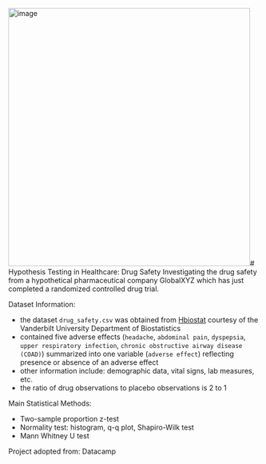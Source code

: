 <img width="484" height="516" alt="image" src="https://github.com/user-attachments/assets/f5de26be-33e9-4cd2-a8b6-36f876e6f138" /># Hypothesis Testing in Healthcare: Drug Safety
Investigating the drug safety from a hypothetical pharmaceutical company GlobalXYZ which has just completed a randomized controlled drug trial. 

Dataset Information:
- the dataset `drug_safety.csv` was obtained from [Hbiostat](https://hbiostat.org/data/) courtesy of the Vanderbilt University Department of Biostatistics
- contained five adverse effects (`headache`, `abdominal pain`, `dyspepsia`, `upper respiratory infection`, `chronic obstructive airway disease (COAD)`) summarized into one variable (`adverse effect`) reflecting presence or absence of an adverse effect
- other information include: demographic data, vital signs, lab measures, etc. 
- the ratio of drug observations to placebo observations is 2 to 1

Main Statistical Methods:
- Two-sample proportion z-test
- Normality test: histogram, q-q plot, Shapiro-Wilk test
- Mann Whitney U test
  
Project adopted from: Datacamp





